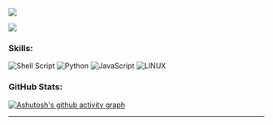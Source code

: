 ![](https://i.imgur.com/5B0s3Oc.jpeg)
  
[![](https://visitcount.itsvg.in/api?id=xNovem&label=Profile%20Views&color=12&icon=2&pretty=false)](https://visitcount.itsvg.in)

 ### Skills: 
 ![Shell Script](https://img.shields.io/badge/shell_script-%23121011.svg?style=for-the-badge&logo=gnu-bash&logoColor=white) ![Python](https://img.shields.io/badge/python-3670A0?style=for-the-badge&logo=python&logoColor=ffdd54) ![JavaScript](https://img.shields.io/badge/javascript-%23323330.svg?style=for-the-badge&logo=javascript&logoColor=%23F7DF1E) ![LINUX](https://img.shields.io/badge/Linux-FCC624?style=for-the-badge&logo=linux&logoColor=black) 
 
### GitHub Stats: 
 [![Ashutosh's github activity graph](https://github-readme-activity-graph.vercel.app/graph?username=xNovem&theme=xcode)](https://github.com/ashutosh00710/github-readme-activity-graph) 

 --- 
 

